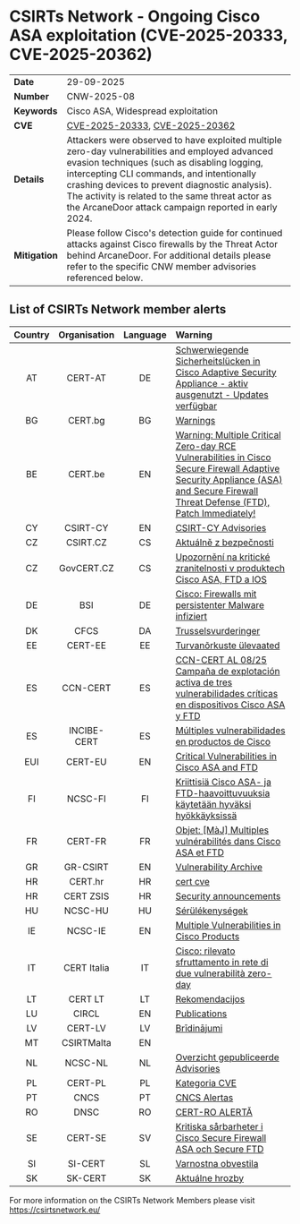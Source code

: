 # CSIRTs Network - Ongoing Cisco ASA exploitation (CVE-2025-20333, CVE-2025-20362)
|   |   |
|---|---|
| **Date** | 29-09-2025 |
| **Number** | CNW-2025-08 | 
| **Keywords** | Cisco ASA, Widespread exploitation | 
| **CVE** | [CVE-2025-20333](https://sec.cloudapps.cisco.com/security/center/content/CiscoSecurityAdvisory/cisco-sa-asaftd-webvpn-z5xP8EUB), [CVE-2025-20362](https://sec.cloudapps.cisco.com/security/center/content/CiscoSecurityAdvisory/cisco-sa-asaftd-webvpn-YROOTUW) | 
| **Details** | Attackers were observed to have exploited multiple zero-day vulnerabilities and employed advanced evasion techniques (such as disabling logging, intercepting CLI commands, and intentionally crashing devices to prevent diagnostic analysis). The activity is related to the same threat actor as the ArcaneDoor attack campaign reported in early 2024. |
| **Mitigation** | Please follow Cisco's detection guide for continued attacks against Cisco firewalls by the Threat Actor behind ArcaneDoor. For additional details please refer to the specific CNW member advisories referenced below. |

## List of CSIRTs Network member alerts

| Country | Organisation | Language | Warning |
| :-----: | :----------: | :------: | :------ | 
| AT | CERT-AT | DE | [Schwerwiegende Sicherheitslücken in Cisco Adaptive Security Appliance - aktiv ausgenutzt - Updates verfügbar](https://www.cert.at/de/warnungen/2025/9/schwerwiegende-sicherheitslucken-in-cisco-adaptive-security-appliance-aktiv-ausgenutzt-updates-verfugbar) |
| BG | CERT.bg | BG | [Warnings](https://www.govcert.bg/en/category/warnings/) |
| BE | CERT.be | EN | [Warning: Multiple Critical Zero-day RCE Vulnerabilities in Cisco Secure Firewall Adaptive Security Appliance (ASA) and Secure Firewall Threat Defense (FTD), Patch Immediately!](https://ccb.belgium.be/advisories/warning-multiple-critical-zero-day-rce-vulnerabilities-cisco-secure-firewall-adaptive) |
| CY | CSIRT-CY | EN | [CSIRT-CY Advisories](https://csirt.cy/cve/) |
| CZ | CSIRT.CZ | CS | [Aktuálně z bezpečnosti](https://csirt.cz/cs/kyberbezpecnost/aktualne-z-bezpecnosti/) |
| CZ | GovCERT.CZ | CS | [Upozornění na kritické zranitelnosti v produktech Cisco ASA, FTD a IOS](https://portal.nukib.gov.cz/informacni-servis/aktualne/68da77c719f1cd678d0d8822) |
| DE | BSI | DE | [Cisco: Firewalls mit persistenter Malware infiziert](https://www.bsi.bund.de/SharedDocs/Cybersicherheitswarnungen/DE/2025/2025-279568-1032.pdf?__blob=publicationFile) |
| DK | CFCS | DA | [Trusselsvurderinger](https://www.cfcs.dk/da/cybertruslen/trusselsvurderinger/) |
| EE | CERT-EE | EE | [Turvanõrkuste ülevaated](https://www.ria.ee/kuberturvalisus/kuberruumi-analuus-ja-ennetus/turvanorkused) |
| ES | CCN-CERT | ES | [CCN-CERT AL 08/25 Campaña de explotación activa de tres vulnerabilidades críticas en dispositivos Cisco ASA y FTD](https://www.ccn-cert.cni.es/es/seguridad-al-dia/alertas-ccn-cert/13100-ccn-cert-al-08-25-campana-de-explotacion-activa-de-tres-vulnerabilidades-criticas-en-dispositivos-cisco-asa-y-ftd.html) |
| ES | INCIBE-CERT | ES | [Múltiples vulnerabilidades en productos de Cisco](https://www.incibe.es/incibe-cert/alerta-temprana/avisos/multiples-vulnerabilidades-en-productos-de-cisco-9) |
| EUI | CERT-EU | EN | [Critical Vulnerabilities in Cisco ASA and FTD](https://cert.europa.eu/publications/security-advisories/2025-036/) |
| FI | NCSC-FI | FI | [Kriittisiä Cisco ASA- ja FTD-haavoittuvuuksia käytetään hyväksi hyökkäyksissä](https://www.kyberturvallisuuskeskus.fi/fi/kriittisia-cisco-asa-ja-ftd-haavoittuvuuksia-kaytetaan-hyvaksi-hyokkayksissa) |
| FR | CERT-FR | FR | [Objet: [MàJ] Multiples vulnérabilités dans Cisco ASA et FTD](https://www.cert.ssi.gouv.fr/alerte/CERTFR-2025-ALE-013/) |
| GR | GR-CSIRT | EN | [Vulnerability Archive](https://csirt.cd.mil.gr/category/vulnerabilities/) |
| HR | CERT.hr | HR | [cert cve](https://cve.cert.hr/) |
| HR | CERT ZSIS | HR | [Security announcements](https://www.zsis.hr/default.aspx?id=12) |
| HU | NCSC-HU | HU | [Sérülékenységek](https://nki.gov.hu/figyelmeztetesek/cve-serulekenysegek/) |
| IE | NCSC-IE | EN | [Multiple Vulnerabilities in Cisco Products](https://www.ncsc.gov.ie/pdfs/2509250162_CISCO_CVE-2025-20333.pdf) |
| IT | CERT Italia | IT | [Cisco: rilevato sfruttamento in rete di due vulnerabilità zero-day](https://www.acn.gov.it/portale/w/cisco-rilevato-sfruttamento-in-rete-di-due-vulnerabilita-zero-day) |
| LT | CERT LT | LT | [Rekomendacijos](https://www.nksc.lt/rekomendacijos.html) |
| LU | CIRCL | EN | [Publications](https://www.circl.lu/pub/) |
| LV | CERT-LV | LV | [Brīdinājumi](https://cert.lv/lv/incidenti/bridinajumi) |
| MT | CSIRTMalta | EN | |
| NL | NCSC-NL | NL | [Overzicht gepubliceerde Advisories](https://advisories.ncsc.nl/advisories) |
| PL | CERT-PL | PL | [Kategoria CVE ](https://cert.pl/cve/) |
| PT | CNCS | PT | [CNCS Alertas](https://dyn.cncs.gov.pt/pt/alertas) |
| RO | DNSC | RO | [CERT-RO ALERTĂ](https://dnsc.ro/tag/alerte) |
| SE | CERT-SE | SV | [Kritiska sårbarheter i Cisco Secure Firewall ASA och Secure FTD](https://www.cert.se/2025/09/kritiska-sarbarheter-i-cisco-secure-firewall-asa-och-secure-ftd.html) |
| SI | SI-CERT | SL | [Varnostna obvestila](https://www.cert.si/category/varnostna-obvestila/) |
| SK | SK-CERT | SK | [Aktuálne hrozby](https://www.sk-cert.sk/threat/index.html) |








 

For more information on the CSIRTs Network Members please visit https://csirtsnetwork.eu/ 
